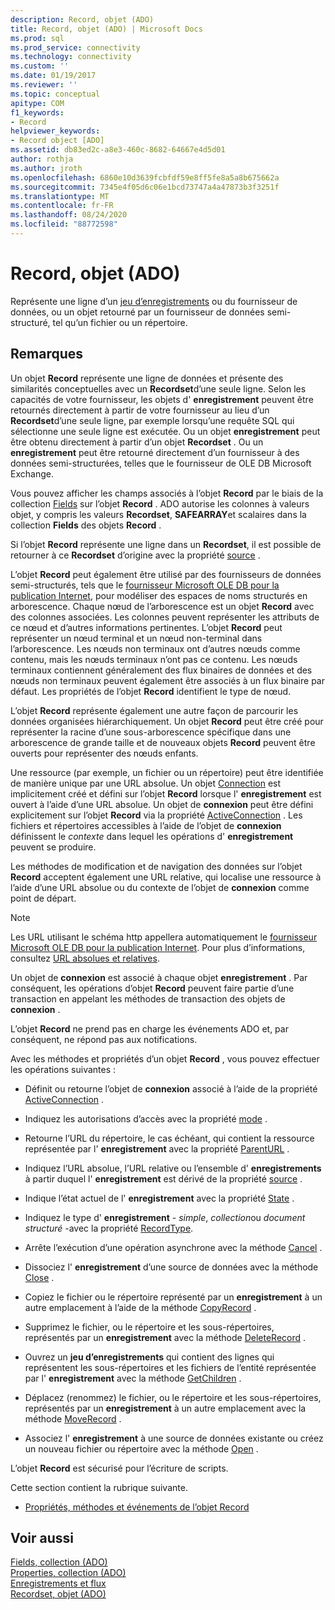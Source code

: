 ```yaml
---
description: Record, objet (ADO)
title: Record, objet (ADO) | Microsoft Docs
ms.prod: sql
ms.prod_service: connectivity
ms.technology: connectivity
ms.custom: ''
ms.date: 01/19/2017
ms.reviewer: ''
ms.topic: conceptual
apitype: COM
f1_keywords:
- Record
helpviewer_keywords:
- Record object [ADO]
ms.assetid: db83ed2c-a8e3-460c-8682-64667e4d5d01
author: rothja
ms.author: jroth
ms.openlocfilehash: 6860e10d3639fcbfdf59e8ff5fe8a5a8b675662a
ms.sourcegitcommit: 7345e4f05d6c06e1bcd73747a4a47873b3f3251f
ms.translationtype: MT
ms.contentlocale: fr-FR
ms.lasthandoff: 08/24/2020
ms.locfileid: "88772598"
---
```

# <a name="record-object-ado"></a>Record, objet (ADO)
Représente une ligne d’un [jeu d’enregistrements](./recordset-object-ado.md) ou du fournisseur de données, ou un objet retourné par un fournisseur de données semi-structuré, tel qu’un fichier ou un répertoire.  
  
## <a name="remarks"></a>Remarques  
 Un objet **Record** représente une ligne de données et présente des similarités conceptuelles avec un **Recordset**d’une seule ligne. Selon les capacités de votre fournisseur, les objets d' **enregistrement** peuvent être retournés directement à partir de votre fournisseur au lieu d’un **Recordset**d’une seule ligne, par exemple lorsqu’une requête SQL qui sélectionne une seule ligne est exécutée. Ou un objet **enregistrement** peut être obtenu directement à partir d’un objet **Recordset** . Ou un **enregistrement** peut être retourné directement d’un fournisseur à des données semi-structurées, telles que le fournisseur de OLE DB Microsoft Exchange.  
  
 Vous pouvez afficher les champs associés à l’objet **Record** par le biais de la collection [Fields](./fields-collection-ado.md) sur l’objet **Record** . ADO autorise les colonnes à valeurs objet, y compris les valeurs **Recordset**, **SAFEARRAY**et scalaires dans la collection **Fields** des objets **Record** .  
  
 Si l’objet **Record** représente une ligne dans un **Recordset**, il est possible de retourner à ce **Recordset** d’origine avec la propriété [source](./source-property-ado-record.md) .  
  
 L’objet **Record** peut également être utilisé par des fournisseurs de données semi-structurés, tels que le [fournisseur Microsoft OLE DB pour la publication Internet](../../guide/appendixes/microsoft-ole-db-provider-for-internet-publishing.md), pour modéliser des espaces de noms structurés en arborescence. Chaque nœud de l’arborescence est un objet **Record** avec des colonnes associées. Les colonnes peuvent représenter les attributs de ce nœud et d’autres informations pertinentes. L’objet **Record** peut représenter un nœud terminal et un nœud non-terminal dans l’arborescence. Les nœuds non terminaux ont d’autres nœuds comme contenu, mais les nœuds terminaux n’ont pas ce contenu. Les nœuds terminaux contiennent généralement des flux binaires de données et des nœuds non terminaux peuvent également être associés à un flux binaire par défaut. Les propriétés de l’objet **Record** identifient le type de nœud.  
  
 L’objet **Record** représente également une autre façon de parcourir les données organisées hiérarchiquement. Un objet **Record** peut être créé pour représenter la racine d’une sous-arborescence spécifique dans une arborescence de grande taille et de nouveaux objets **Record** peuvent être ouverts pour représenter des nœuds enfants.  
  
 Une ressource (par exemple, un fichier ou un répertoire) peut être identifiée de manière unique par une URL absolue. Un objet [Connection](./connection-object-ado.md) est implicitement créé et défini sur l’objet **Record** lorsque l' **enregistrement** est ouvert à l’aide d’une URL absolue. Un objet de **connexion** peut être défini explicitement sur l’objet **Record** via la propriété [ActiveConnection](./activeconnection-property-ado.md) . Les fichiers et répertoires accessibles à l’aide de l’objet de **connexion** définissent le *contexte* dans lequel les opérations d' **enregistrement** peuvent se produire.  
  
 Les méthodes de modification et de navigation des données sur l’objet **Record** acceptent également une URL relative, qui localise une ressource à l’aide d’une URL absolue ou du contexte de l’objet de **connexion** comme point de départ.  
  
> [!NOTE]
>  Les URL utilisant le schéma http appellera automatiquement le [fournisseur Microsoft OLE DB pour la publication Internet](../../guide/appendixes/microsoft-ole-db-provider-for-internet-publishing.md). Pour plus d’informations, consultez [URL absolues et relatives](../../guide/data/absolute-and-relative-urls.md).  
  
 Un objet de **connexion** est associé à chaque objet **enregistrement** . Par conséquent, les opérations d’objet **Record** peuvent faire partie d’une transaction en appelant les méthodes de transaction des objets de **connexion** .  
  
 L’objet **Record** ne prend pas en charge les événements ADO et, par conséquent, ne répond pas aux notifications.  
  
 Avec les méthodes et propriétés d’un objet **Record** , vous pouvez effectuer les opérations suivantes :  
  
-   Définit ou retourne l’objet de **connexion** associé à l’aide de la propriété [ActiveConnection](./activeconnection-property-ado.md) .  
  
-   Indiquez les autorisations d’accès avec la propriété [mode](./mode-property-ado.md) .  
  
-   Retourne l’URL du répertoire, le cas échéant, qui contient la ressource représentée par l' **enregistrement** avec la propriété [ParentURL](./parenturl-property-ado.md) .  
  
-   Indiquez l’URL absolue, l’URL relative ou l’ensemble d' **enregistrements** à partir duquel l' **enregistrement** est dérivé de la propriété [source](./source-property-ado-record.md) .  
  
-   Indique l’état actuel de l' **enregistrement** avec la propriété [State](./state-property-ado.md) .  
  
-   Indiquez le type d' **enregistrement**  -  *simple*, *collection*ou *document structuré* -avec la propriété [RecordType](./recordtype-property-ado.md).  
  
-   Arrête l’exécution d’une opération asynchrone avec la méthode [Cancel](./cancel-method-ado.md) .  
  
-   Dissociez l' **enregistrement** d’une source de données avec la méthode [Close](./close-method-ado.md) .  
  
-   Copiez le fichier ou le répertoire représenté par un **enregistrement** à un autre emplacement à l’aide de la méthode [CopyRecord](./copyrecord-method-ado.md) .  
  
-   Supprimez le fichier, ou le répertoire et les sous-répertoires, représentés par un **enregistrement** avec la méthode [DeleteRecord](./deleterecord-method-ado.md) .  
  
-   Ouvrez un **jeu d’enregistrements** qui contient des lignes qui représentent les sous-répertoires et les fichiers de l’entité représentée par l' **enregistrement** avec la méthode [GetChildren](./getchildren-method-ado.md) .  
  
-   Déplacez (renommez) le fichier, ou le répertoire et les sous-répertoires, représentés par un **enregistrement** à un autre emplacement avec la méthode [MoveRecord](./moverecord-method-ado.md) .  
  
-   Associez l' **enregistrement** à une source de données existante ou créez un nouveau fichier ou répertoire avec la méthode [Open](./open-method-ado-record.md) .  
  
 L’objet **Record** est sécurisé pour l’écriture de scripts.  
  
 Cette section contient la rubrique suivante.  
  
-   [Propriétés, méthodes et événements de l’objet Record](./record-object-properties-methods-and-events.md)  
  
## <a name="see-also"></a>Voir aussi  
 [Fields, collection (ADO)](./fields-collection-ado.md)   
 [Properties, collection (ADO)](./properties-collection-ado.md)   
 [Enregistrements et flux](../../guide/data/records-and-streams.md)   
 [Recordset, objet (ADO)](./recordset-object-ado.md)